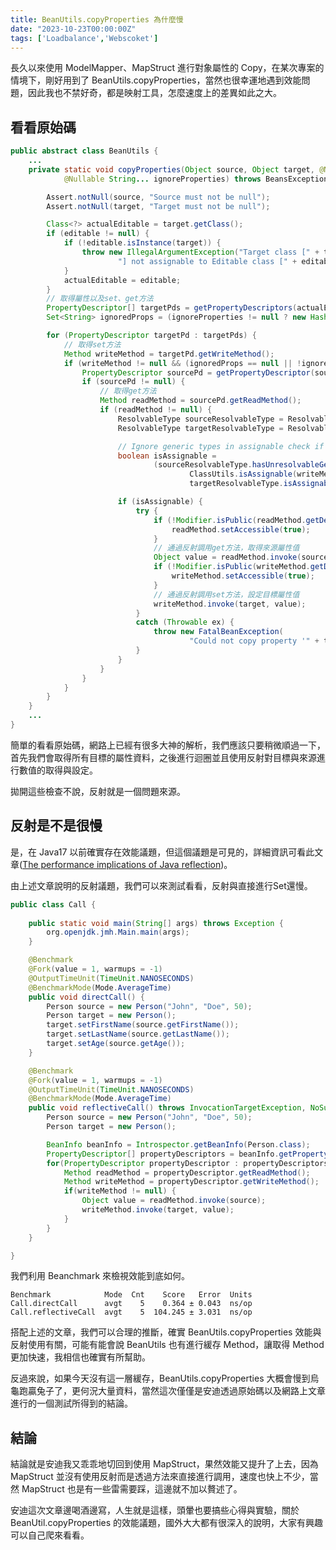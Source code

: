 ```yaml
---
title: BeanUtils.copyProperties 為什麼慢
date: "2023-10-23T00:00:00Z"
tags: ['Loadbalance','Webscoket']
---
```


長久以來使用 ModelMapper、MapStruct 進行對象屬性的 Copy，在某次專案的情境下，剛好用到了 BeanUtils.copyProperties，當然也很幸運地遇到效能問題，因此我也不禁好奇，都是映射工具，怎麼速度上的差異如此之大。

## 看看原始碼
```java
public abstract class BeanUtils {
    ...
    private static void copyProperties(Object source, Object target, @Nullable Class<?> editable,
			@Nullable String... ignoreProperties) throws BeansException {

		Assert.notNull(source, "Source must not be null");
		Assert.notNull(target, "Target must not be null");

		Class<?> actualEditable = target.getClass();
		if (editable != null) {
			if (!editable.isInstance(target)) {
				throw new IllegalArgumentException("Target class [" + target.getClass().getName() +
						"] not assignable to Editable class [" + editable.getName() + "]");
			}
			actualEditable = editable;
		}
        // 取得屬性以及set、get方法
		PropertyDescriptor[] targetPds = getPropertyDescriptors(actualEditable);
		Set<String> ignoredProps = (ignoreProperties != null ? new HashSet<>(Arrays.asList(ignoreProperties)) : null);

		for (PropertyDescriptor targetPd : targetPds) {
            // 取得set方法
			Method writeMethod = targetPd.getWriteMethod();
			if (writeMethod != null && (ignoredProps == null || !ignoredProps.contains(targetPd.getName()))) {
				PropertyDescriptor sourcePd = getPropertyDescriptor(source.getClass(), targetPd.getName());
				if (sourcePd != null) {
                    // 取得get方法
					Method readMethod = sourcePd.getReadMethod();
					if (readMethod != null) {
						ResolvableType sourceResolvableType = ResolvableType.forMethodReturnType(readMethod);
						ResolvableType targetResolvableType = ResolvableType.forMethodParameter(writeMethod, 0);

						// Ignore generic types in assignable check if either ResolvableType has unresolvable generics.
						boolean isAssignable =
								(sourceResolvableType.hasUnresolvableGenerics() || targetResolvableType.hasUnresolvableGenerics() ?
										ClassUtils.isAssignable(writeMethod.getParameterTypes()[0], readMethod.getReturnType()) :
										targetResolvableType.isAssignableFrom(sourceResolvableType));

						if (isAssignable) {
							try {
								if (!Modifier.isPublic(readMethod.getDeclaringClass().getModifiers())) {
									readMethod.setAccessible(true);
								}
                                // 通過反射調用get方法，取得來源屬性值
								Object value = readMethod.invoke(source);
								if (!Modifier.isPublic(writeMethod.getDeclaringClass().getModifiers())) {
									writeMethod.setAccessible(true);
								}
                                // 通過反射調用set方法，設定目標屬性值
								writeMethod.invoke(target, value);
							}
							catch (Throwable ex) {
								throw new FatalBeanException(
										"Could not copy property '" + targetPd.getName() + "' from source to target", ex);
							}
						}
					}
				}
			}
		}
	}
    ...
}
```
簡單的看看原始碼，網路上已經有很多大神的解析，我們應該只要稍微順過一下，首先我們會取得所有目標的屬性資料，之後進行迴圈並且使用反射對目標與來源進行數值的取得與設定。

拋開這些檢查不說，反射就是一個問題來源。

## 反射是不是很慢
是，在 Java17 以前確實存在效能議題，但這個議題是可見的，詳細資訊可看此文章([The performance implications of Java reflection](https://blogs.oracle.com/javamagazine/post/java-reflection-performance))。

由上述文章說明的反射議題，我們可以來測試看看，反射與直接進行Set還慢。

```java
public class Call {
    
    public static void main(String[] args) throws Exception {
        org.openjdk.jmh.Main.main(args);
    }

    @Benchmark
    @Fork(value = 1, warmups = -1)
    @OutputTimeUnit(TimeUnit.NANOSECONDS)
    @BenchmarkMode(Mode.AverageTime)
    public void directCall() {
        Person source = new Person("John", "Doe", 50);
        Person target = new Person();
        target.setFirstName(source.getFirstName());
        target.setLastName(source.getLastName());
        target.setAge(source.getAge());
    }

    @Benchmark
    @Fork(value = 1, warmups = -1)
    @OutputTimeUnit(TimeUnit.NANOSECONDS)
    @BenchmarkMode(Mode.AverageTime)
    public void reflectiveCall() throws InvocationTargetException, NoSuchMethodException, IllegalAccessException, IntrospectionException {
        Person source = new Person("John", "Doe", 50);
        Person target = new Person();

        BeanInfo beanInfo = Introspector.getBeanInfo(Person.class);
        PropertyDescriptor[] propertyDescriptors = beanInfo.getPropertyDescriptors();
        for(PropertyDescriptor propertyDescriptor : propertyDescriptors) {
            Method readMethod = propertyDescriptor.getReadMethod();           
            Method writeMethod = propertyDescriptor.getWriteMethod();
            if(writeMethod != null) {
                Object value = readMethod.invoke(source);
                writeMethod.invoke(target, value);
            }
        }
    }

}
```

我們利用 Beanchmark 來檢視效能到底如何。
```
Benchmark            Mode  Cnt    Score   Error  Units
Call.directCall      avgt    5    0.364 ± 0.043  ns/op
Call.reflectiveCall  avgt    5  104.245 ± 3.031  ns/op
```

搭配上述的文章，我們可以合理的推斷，確實 BeanUtils.copyProperties 效能與反射使用有關，可能有能會說 BeanUtils 也有進行緩存 Method，讓取得 Method 更加快速，我相信也確實有所幫助。

反過來說，如果今天沒有這一層緩存，BeanUtils.copyProperties 大概會慢到烏龜跑贏兔子了，更何況大量資料，當然這次僅僅是安迪透過原始碼以及網路上文章進行的一個測試所得到的結論。

## 結論
結論就是安迪我又乖乖地切回到使用 MapStruct，果然效能又提升了上去，因為 MapStruct 並沒有使用反射而是透過方法來直接進行調用，速度也快上不少，當然 MapStruct 也是有一些雷需要踩，這邊就不加以贅述了。

安迪這次文章邊喝酒邊寫，人生就是這樣，頭暈也要搞些心得與實驗，關於 BeanUtil.copyProperties 的效能議題，國外大大都有很深入的說明，大家有興趣可以自己爬來看看。